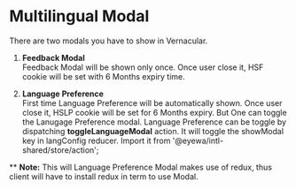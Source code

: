 # **Multilingual Modal**   
There are two modals you have to show in Vernacular.   

1. **Feedback Modal**  
  Feedback Modal will be shown only once. Once user close it, HSF cookie will be set with 6 Months expiry time.

2. **Language Preference**  
  First time Language Preference will be automatically shown. Once user close it, HSLP cookie will be set for 6 Months expiry. But One can toggle the Lanugage Preference modal. Language Preference can be toggle by dispatching **toggleLanguageModal** action. It will toggle the showModal key in langConfig reducer. Import it from '@eyewa/intl-shared/store/action';

** **Note:** This will Language Preference Modal makes use of redux, thus client will have to install redux in term to use Modal.

